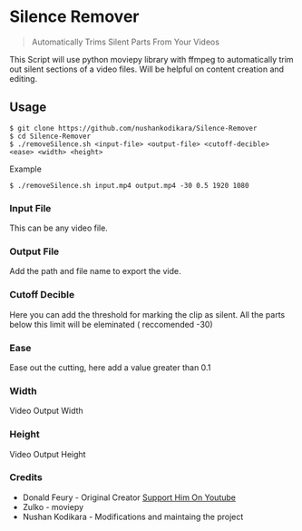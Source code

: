 # Silence Remover

> Automatically Trims Silent Parts From Your Videos

This Script will use python moviepy library with ffmpeg to automatically trim out silent sections of a video files. Will be helpful on content creation and editing.

## Usage

```shell
$ git clone https://github.com/nushankodikara/Silence-Remover
$ cd Silence-Remover
$ ./removeSilence.sh <input-file> <output-file> <cutoff-decible> <ease> <width> <height>
```

Example

```shell
$ ./removeSilence.sh input.mp4 output.mp4 -30 0.5 1920 1080
```

### Input File

This can be any video file.

### Output File

Add the path and file name to export the vide.

### Cutoff Decible

Here you can add the threshold for marking the clip as silent. All the parts below this limit will be eleminated ( reccomended -30)

### Ease

Ease out the cutting, here add a value greater than 0.1

### Width

Video Output Width

### Height

Video Output Height

### Credits

-   Donald Feury - Original Creator [Support Him On Youtube](https://www.youtube.com/watch?v=ak52RXKfDw8)
-   Zulko - moviepy
-   Nushan Kodikara - Modifications and maintaing the project
